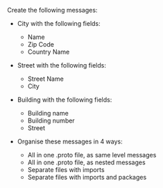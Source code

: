 Create the following messages:
- City with the following fields:
  - Name
  - Zip Code
  - Country Name
- Street with the following fields:
  - Street Name
  - City
- Building with the following fields:
  - Building name
  - Building number
  - Street

- Organise these messages in 4 ways:
  - All in one .proto file, as same level messages
  - All in one .proto file, as nested messages
  - Separate files with imports
  - Separate files with imports and packages
